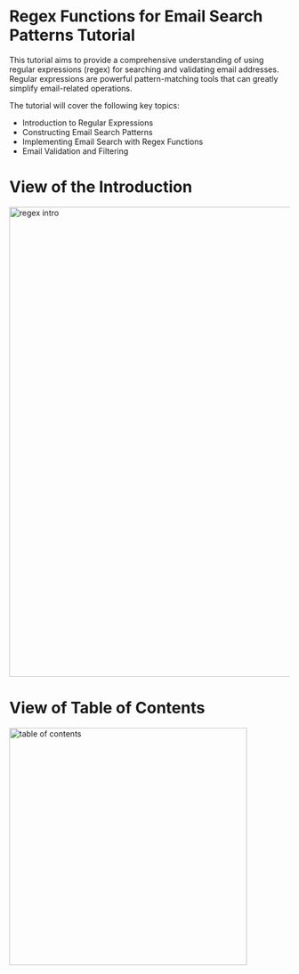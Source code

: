 # Regex Functions for Email Search Patterns Tutorial

This tutorial aims to provide a comprehensive understanding of using regular expressions (regex) for searching and validating email addresses. Regular expressions are powerful pattern-matching tools that can greatly simplify email-related operations.

The tutorial will cover the following key topics:

* Introduction to Regular Expressions
* Constructing Email Search Patterns
* Implementing Email Search with Regex Functions
* Email Validation and Filtering

# View of the Introduction
<img width="845" alt="regex intro" src="https://github.com/mikafeng/Regex-Blog-Post/assets/110942241/fa938c8c-93d6-45dd-8500-5675138a31ab">

# View of Table of Contents
<img width="427" alt="table of contents" src="https://github.com/mikafeng/Regex-Blog-Post/assets/110942241/d41281c4-25a5-443f-a3d9-1a5c0da190e3">
